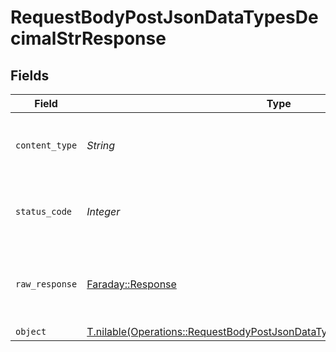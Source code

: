 # RequestBodyPostJsonDataTypesDecimalStrResponse


## Fields

| Field                                                                                                                                                      | Type                                                                                                                                                       | Required                                                                                                                                                   | Description                                                                                                                                                |
| ---------------------------------------------------------------------------------------------------------------------------------------------------------- | ---------------------------------------------------------------------------------------------------------------------------------------------------------- | ---------------------------------------------------------------------------------------------------------------------------------------------------------- | ---------------------------------------------------------------------------------------------------------------------------------------------------------- |
| `content_type`                                                                                                                                             | *String*                                                                                                                                                   | :heavy_check_mark:                                                                                                                                         | HTTP response content type for this operation                                                                                                              |
| `status_code`                                                                                                                                              | *Integer*                                                                                                                                                  | :heavy_check_mark:                                                                                                                                         | HTTP response status code for this operation                                                                                                               |
| `raw_response`                                                                                                                                             | [Faraday::Response](https://www.rubydoc.info/gems/faraday/Faraday/Response)                                                                                | :heavy_check_mark:                                                                                                                                         | Raw HTTP response; suitable for custom response parsing                                                                                                    |
| `object`                                                                                                                                                   | [T.nilable(Operations::RequestBodyPostJsonDataTypesDecimalStrResponseBody)](../../models/operations/requestbodypostjsondatatypesdecimalstrresponsebody.md) | :heavy_minus_sign:                                                                                                                                         | OK                                                                                                                                                         |